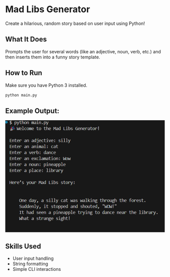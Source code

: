 # Mad Libs Generator

Create a hilarious, random story based on user input using Python!

##  What It Does

Prompts the user for several words (like an adjective, noun, verb, etc.) and then inserts them into a funny story template.

## How to Run

Make sure you have Python 3 installed.

```bash
python main.py
```
## Example Output:
![alt text](image.png)

## Skills Used
- User input handling
- String formatting
- Simple CLI interactions